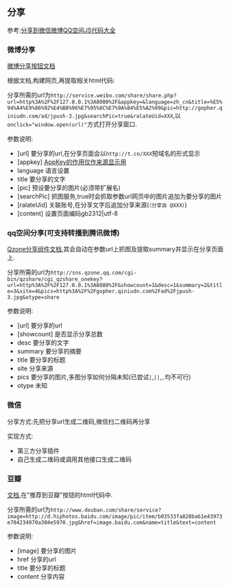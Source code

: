 ## 分享

参考:[分享到微信微博QQ空间JS代码大全](http://www.xunhuweb.com/blog/416)

### 微博分享

[微博分享按钮文档](http://open.weibo.com/sharebutton?siteid=372287067)

根据文档,构建网页,再提取相关html代码:

分享所需的url为`http://service.weibo.com/share/share.php?url=http%3A%2F%2F127.0.0.1%3A8080%2F&appkey=&language=zh_cn&title=%E5%94%A4%E9%86%92%E4%B8%96%E7%95%8C%E7%9A%84%E5%A2%99&pic=http://gopher.qiniudn.com/ad/jpush-3.jpg&searchPic=true&ralateUid=XXX`,以`onclick="window.open(url)"`方式打开分享窗口.

参数说明:

- [url] 要分享的url,在分享页面会以`http://t.cn/XXX`短域名的形式显示
- [appkey] [AppKey的作用仅作来源显示用](http://open.weibo.com/wiki/FAQ)
- language 语言设置
- title 要分享的文字
- [pic] 预设要分享的图片(必须带扩展名)
- [searchPic] 抓图服务,true时会抓取参数url网页中的图片追加为要分享的图片
- [ralateUid] 关联账号,在分享文字后追加分享来源(`（分享自 @XXX）`)
- [content] 设置页面编码gb2312|utf-8

### qq空间分享(可支持转播到腾讯微博)

[Qzone分享组件文档](http://connect.qq.com/intro/share/),其会自动在参数url上抓图及提取summary并显示在分享页面上.

分享所需的url为`http://sns.qzone.qq.com/cgi-bin/qzshare/cgi_qzshare_onekey?url=http%3A%2F%2F127.0.0.1%3A8080%2F&showcount=1&desc=1&summary=2&title=3&site=4&pics=http%3A%2F%2Fgopher.qiniudn.com%2Fad%2Fjpush-3.jpg&otype=share`

参数说明:

- [url] 要分享的url
- [showcount] 是否显示分享总数
- desc 要分享的文字
- summary 要分享的摘要
- title 要分享的标题
- site 分享来源
- pics 要分享的图片,多图分享如何分隔未知(已尝试`|`,`||`,`,`均不可行)
- otype 未知

### 微信

分享方式:先把分享url生成二维码,微信扫二维码再分享

实现方式:

- 第三方分享插件
- 自己生成二维码或调用其他接口生成二维码

### 豆瓣

[文档](http://www.douban.com/service/bookmarklet),在"推荐到豆瓣"按钮的html代码中.

分享所需的url为`http://www.douban.com/share/service?image=http://d.hiphotos.baidu.com/image/pic/item/b03533fa828ba61e43973e704234970a304e5970.jpg&href=image.baidu.com&name=title&text=content`

参数说明:

- [image] 要分享的图片
- href 分享的url
- title 要分享的标题
- content 分享内容